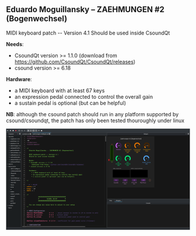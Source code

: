 ## Eduardo Moguillansky – ZAEHMUNGEN #2 (Bogenwechsel)

MIDI keyboard patch -- Version 4.1
Should be used inside CsoundQt

**Needs**: 

* CsoundQt version >= 1.1.0 (download from https://github.com/CsoundQt/CsoundQt/releases)
* csound version >= 6.18
       
**Hardware**:

* a MIDI keyboard with at least 67 keys
* an expression pedal connected to control the overall gain
* a sustain pedal is optional (but can be helpful)

**NB**: although the csound patch should run in any platform supported by csound/csoundqt,
the patch has only been tested thouroughly under linux

![](assets/screenshot2.png)

